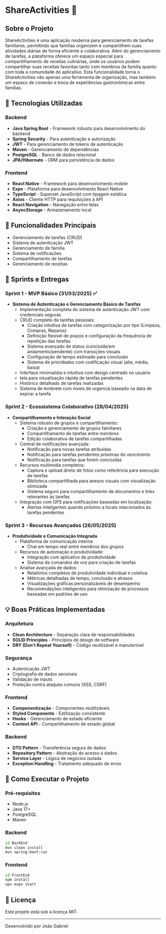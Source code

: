 # ShareActivities 🎯

## Sobre o Projeto
ShareActivities é uma aplicação moderna para gerenciamento de tarefas familiares, permitindo que famílias organizem e compartilhem suas atividades diárias de forma eficiente e colaborativa. Além do gerenciamento de tarefas, a plataforma oferece um espaço especial para compartilhamento de receitas culinárias, onde os usuários podem compartilhar suas receitas favoritas tanto com membros da família quanto com toda a comunidade do aplicativo. Esta funcionalidade torna o ShareActivities não apenas uma ferramenta de organização, mas também um espaço de conexão e troca de experiências gastronômicas entre famílias.

## 🚀 Tecnologias Utilizadas

### Backend
- **Java Spring Boot** - Framework robusto para desenvolvimento do backend
- **Spring Security** - Para autenticação e autorização
- **JWT** - Para gerenciamento de tokens de autenticação
- **Maven** - Gerenciamento de dependências
- **PostgreSQL** - Banco de dados relacional
- **JPA/Hibernate** - ORM para persistência de dados

### Frontend
- **React Native** - Framework para desenvolvimento mobile
- **Expo** - Plataforma para desenvolvimento React Native
- **TypeScript** - Superset JavaScript com tipagem estática
- **Axios** - Cliente HTTP para requisições à API
- **React Navigation** - Navegação entre telas
- **AsyncStorage** - Armazenamento local

## 📱 Funcionalidades Principais
- Gerenciamento de tarefas (CRUD)
- Sistema de autenticação JWT
- Gerenciamento de família
- Sistema de notificações
- Compartilhamento de tarefas
- Gerenciamento de receitas

## 🔄 Sprints e Entregas

### Sprint 1 - MVP Básico (31/03/2025) ✅
- **Sistema de Autenticação e Gerenciamento Básico de Tarefas**
  - Implementação completa do sistema de autenticação JWT com credenciais seguras
  - CRUD completo de tarefas pessoais:
    - Criação intuitiva de tarefas com categorização por tipo (Limpeza, Compras, Reparos)
    - Definição flexível de prazos e configuração da frequência de repetição das tarefas
    - Sistema avançado de status (concluída/em andamento/pendente) com transições visuais
    - Configuração de tempo estimado para conclusão
    - Sistema de prioridades com codificação visual (alta, média, baixa)
  - Interface minimalista e intuitiva com design centrado no usuário
  - tela para visualização rápida de tarefas pendentes
  - Histórico detalhado de tarefas realizadas
  - Sistema de lembrete com niveis de urgencia baseado na data de expirar a tarefa

### Sprint 2 - Ecossistema Colaborativo (28/04/2025)
- **Compartilhamento e Interação Social**
  - Sistema robusto de grupos e compartilhamento:
    - Criação e gerenciamento de grupos familiares
    - Compartilhamento de tarefas entre membros
    - Edição colaborativa de tarefas compartilhadas
  - Central de notificações avançada:
    - Notificação para novas tarefas atribuídas
    - Notificação para tarefas pendentes próximas do vencimento
    - Notificação para tarefas que forem concluidas
  - Recursos multimídia completos:
    - Captura e upload direto de fotos como referência para execução de tarefas
    - Biblioteca compartilhada para anexos visuais com visualização otimizada
    - Sistema seguro para compartilhamento de documentos e links relevantes às tarefas
  - Integração com GPS para notificações baseadas em localização:
    - Alertas inteligentes quando próximo a locais relacionados às tarefas pendentes

### Sprint 3 - Recursos Avançados (26/05/2025)
- **Produtividade e Comunicação Integrada**
  - Plataforma de comunicação interna:
    - Chat em tempo real entre membros dos grupos
  - Recursos de automação e produtividade:
    - Integração com aplicativo de produtividade
    - Sistema de comandos de voz para criação de tarefas
  - Análise avançada de dados:
    - Relatórios completos de produtividade individual e coletiva
    - Métricas detalhadas de tempo, conclusão e atrasos
    - Visualizações gráficas personalizáveis de desempenho
    - Recomendações inteligentes para otimização de processos baseadas em padrões de uso

## 💡 Boas Práticas Implementadas

### Arquitetura
- **Clean Architecture** - Separação clara de responsabilidades
- **SOLID Principles** - Princípios de design de software
- **DRY (Don't Repeat Yourself)** - Código reutilizável e manutenível

### Segurança
- Autenticação JWT
- Criptografia de dados sensíveis
- Validação de inputs
- Proteção contra ataques comuns (XSS, CSRF)

### Frontend
- **Componentização** - Componentes reutilizáveis
- **Styled Components** - Estilização consistente
- **Hooks** - Gerenciamento de estado eficiente
- **Context API** - Compartilhamento de estado global

### Backend
- **DTO Pattern** - Transferência segura de dados
- **Repository Pattern** - Abstração do acesso a dados
- **Service Layer** - Lógica de negócios isolada
- **Exception Handling** - Tratamento adequado de erros

## 🚀 Como Executar o Projeto

### Pré-requisitos
- Node.js
- Java 17+
- PostgreSQL
- Maven

### Backend
```bash
cd BackEnd
mvn clean install
mvn spring-boot:run
```

### Frontend
```bash
cd FrontEnd
npm install
npx expo start
```

## 📝 Licença
Este projeto está sob a licença MIT.

---
Desenvolvido por João Gabriel